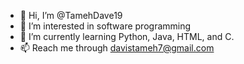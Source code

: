 - 👋 Hi, I’m @TamehDave19
- 👀 I’m interested in software programming
- 🌱 I’m currently learning Python, Java, HTML, and C.
- 📫 Reach me through davistameh7@gmail.com

<!---
TamehDave19/TamehDave19 is a ✨ special ✨ repository because its `README.md` (this file) appears on your GitHub profile.
You can click the Preview link to take a look at your changes.
--->
